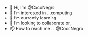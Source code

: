 - 👋 Hi, I’m @CocoNegro
- 👀 I’m interested in ...computing
- 🌱 I’m currently learning.
- 💞️ I’m looking to collaborate on,
- 📫 How to reach me ...
 @CocoNegro
<!---
CocoNegro/CocoNegro is a ✨ special ✨ repository because its `README.md` (this file) appears on your GitHub profile.
You can click the Preview link to take a look at your changes.
--->
